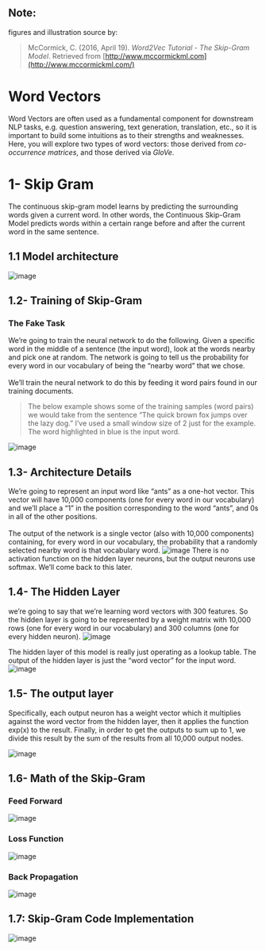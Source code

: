 ## Note:
figures and illustration source by:
> McCormick, C. (2016, April 19).  _Word2Vec Tutorial - The Skip-Gram Model_. Retrieved from  [http://www.mccormickml.com](http://www.mccormickml.com/)
# **Word Vectors**

Word Vectors are often used as a fundamental component for downstream NLP tasks, e.g. question answering, text generation, translation, etc., so it is important to build some intuitions as to their strengths and weaknesses. Here, you will explore two types of word vectors: those derived from *co-occurrence matrices*, and those derived via *GloVe*. 

# **1- Skip Gram**

The continuous skip-gram model learns by predicting the surrounding words given a current word. In other words, the Continuous Skip-Gram Model predicts words within a certain range before and after the current word in the same sentence.

## **1.1 Model architecture**
![image](https://user-images.githubusercontent.com/61620007/179069325-9c6a6c81-1d5a-4285-ab53-71ce88e7f4f6.png)

## **1.2- Training of Skip-Gram**

### The Fake Task
We’re going to train the neural network to do the following. Given a specific word in the middle of a sentence (the input word), look at the words nearby and pick one at random. The network is going to tell us the probability for every word in our vocabulary of being the “nearby word” that we chose.
<br>
<br>
We’ll train the neural network to do this by feeding it word pairs found in our training documents. 
> The below example shows some of the training samples (word pairs) we would take from the sentence “The quick brown fox jumps over the lazy dog.” I’ve used a small window size of 2 just for the example. The word highlighted in blue is the input word.

![image](https://user-images.githubusercontent.com/61620007/179069398-ad89d84e-90a3-4096-b9df-30e14c27fc7d.png)

## **1.3- Architecture Details**

We’re going to represent an input word like “ants” as a one-hot vector. This vector will have 10,000 components (one for every word in our vocabulary) and we’ll place a “1” in the position corresponding to the word “ants”, and 0s in all of the other positions.
<br>
<br>
The output of the network is a single vector (also with 10,000 components) containing, for every word in our vocabulary, the probability that a randomly selected nearby word is that vocabulary word.
![image](https://user-images.githubusercontent.com/61620007/179069491-763aa35c-de46-4e0e-b048-7a9a74a32000.png)
There is no activation function on the hidden layer neurons, but the output neurons use softmax. We’ll come back to this later.

## **1.4- The Hidden Layer**

we’re going to say that we’re learning word vectors with 300 features. So the hidden layer is going to be represented by a weight matrix with 10,000 rows (one for every word in our vocabulary) and 300 columns (one for every hidden neuron).
![image](https://user-images.githubusercontent.com/61620007/179069547-96616722-1739-42d1-b76f-5c694c35405a.png)

The hidden layer of this model is really just operating as a lookup table. The output of the hidden layer is just the “word vector” for the input word.
![image](https://user-images.githubusercontent.com/61620007/179069639-0b3349e4-a703-465a-925a-8561f87782e8.png)

## **1.5- The output layer**

Specifically, each output neuron has a weight vector which it multiplies against the word vector from the hidden layer, then it applies the function exp(x) to the result. Finally, in order to get the outputs to sum up to 1, we divide this result by the sum of the results from all 10,000 output nodes.

![image](https://user-images.githubusercontent.com/61620007/179069718-5a0abbaf-f735-43d4-9abb-d9c3c96bc4e3.png)

## **1.6- Math of the Skip-Gram**

### **Feed Forward**
![image](https://user-images.githubusercontent.com/61620007/179069768-22977015-f853-465f-a8c2-ab14d52a141a.png)

### **Loss Function**

![image](https://user-images.githubusercontent.com/61620007/179069831-7f37bfc3-c01b-4186-add5-3fdfe7523443.png)

### **Back Propagation**

![image](https://user-images.githubusercontent.com/61620007/179069965-dc0a8f42-53fc-48a1-90b9-7987a6e41a45.png)

## **1.7: Skip-Gram Code Implementation**
![image](https://user-images.githubusercontent.com/61620007/179070128-2ad5c794-e070-40f8-a0ff-bc45bf395e34.png)

